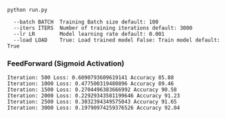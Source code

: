
```shell
python run.py
```
```shell
  --batch BATCH  Training Batch size default: 100
  --iters ITERS  Number of training iterations default: 3000
  --lr LR        Model learning rate default: 0.001
  --load LOAD    True: Load trained model False: Train model default: True

```

### FeedForward (Sigmoid Activation)
```text
Iteration: 500 Loss: 0.6090793609619141 Accuracy 85.88
Iteration: 1000 Loss: 0.477500319480896 Accuracy 89.46
Iteration: 1500 Loss: 0.2704496383666992 Accuracy 90.58
Iteration: 2000 Loss: 0.22929343581199646 Accuracy 91.23
Iteration: 2500 Loss: 0.3032394349575043 Accuracy 91.65
Iteration: 3000 Loss: 0.19790974259376526 Accuracy 92.04
```


<!--![Figure_0.png](figures/Figure_0.png)  ![Figure_1.png](figures/Figure_1.png)-->

<!--![Figure_2.png](figures/Figure_2.png) ![Figure_3.png](figures/Figure_3.png)-->

<!--![Figure_4.png](figures/Figure_4.png) ![Figure_5.png](figures/Figure_5.png)-->

<!--![Figure_6.png](figures/Figure_6.png) ![Figure_7.png](figures/Figure_7.png)-->

<!--![Figure_8.png](figures/Figure_8.png) ![Figure_9.png](figures/Figure_9.png)-->


